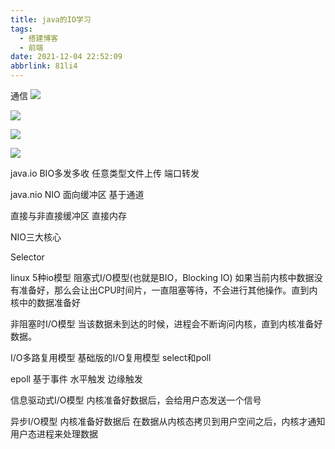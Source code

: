 ```yaml
---
title: java的IO学习
tags:
  - 搭建博客
  - 前端
date: 2021-12-04 22:52:09
abbrlink: 81li4
---
```

通信
![](https://s2.loli.net/2021/12/04/JAT2dajlZfVNOvb.png)

![](https://s2.loli.net/2021/12/04/1o3RkCYTGP7AmyU.png)

![](https://s2.loli.net/2021/12/04/d4zgojXVJNrxbsn.png)

![](https://s2.loli.net/2021/12/04/3ZyxsvAGkb8h6aU.png)


java.io
BIO多发多收   任意类型文件上传    端口转发

java.nio
NIO   面向缓冲区  基于通道

直接与非直接缓冲区    直接内存

NIO三大核心


Selector



linux 5种io模型
阻塞式I/O模型(也就是BIO，Blocking IO) 如果当前内核中数据没有准备好，那么会让出CPU时间片，一直阻塞等待，不会进行其他操作。直到内核中的数据准备好

非阻塞时I/O模型  当该数据未到达的时候，进程会不断询问内核，直到内核准备好数据。 

I/O多路复用模型
基础版的I/O复用模型
select和poll

epoll 基于事件 水平触发  边缘触发

信息驱动式I/O模型  内核准备好数据后，会给用户态发送一个信号

异步I/O模型   内核准备好数据后  在数据从内核态拷贝到用户空间之后，内核才通知用户态进程来处理数据